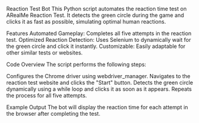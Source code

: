 Reaction Test Bot
This Python script automates the reaction time test on ARealMe Reaction Test. It detects the green circle during the game and clicks it as fast as possible, simulating optimal human reactions.


Features
Automated Gameplay: Completes all five attempts in the reaction test.
Optimized Reaction Detection: Uses Selenium to dynamically wait for the green circle and click it instantly.
Customizable: Easily adaptable for other similar tests or websites.


Code Overview
The script performs the following steps:

Configures the Chrome driver using webdriver_manager.
Navigates to the reaction test website and clicks the "Start" button.
Detects the green circle dynamically using a while loop and clicks it as soon as it appears.
Repeats the process for all five attempts.


Example Output
The bot will display the reaction time for each attempt in the browser after completing the test.
